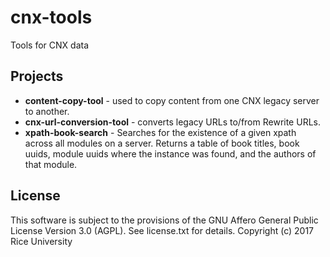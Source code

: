 # cnx-tools
Tools for CNX data

Projects
--------

 * **content-copy-tool** - used to copy content from one CNX legacy server to another.
 * **cnx-url-conversion-tool** - converts legacy URLs to/from Rewrite URLs.
 * **xpath-book-search** - Searches for the existence of a given xpath across all modules on a server. Returns a table of book titles, book uuids, module uuids where the instance was found, and the authors of that module.
 
 License
-------

This software is subject to the provisions of the GNU Affero General
Public License Version 3.0 (AGPL). See license.txt for details.
Copyright (c) 2017 Rice University

